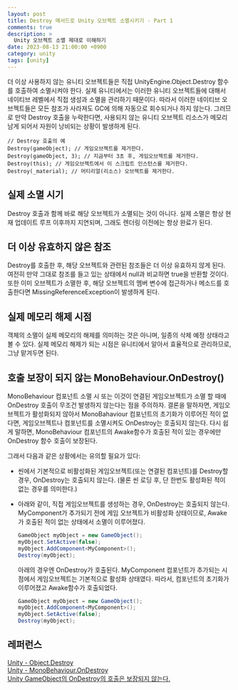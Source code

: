 ```yaml
---
layout: post
title: Destroy 메서드로 Unity 오브젝트 소멸시키기 - Part 1
comments: true
description: >
  Unity 오브젝트 소멸 제대로 이해하기
date: 2023-08-13 21:00:00 +0900
category: unity
tags: [unity]
---
```

더 이상 사용하지 않는 유니티 오브젝트들은 직접 UnityEngine.Object.Destroy 함수를 호출하여 소멸시켜야 한다. 실제 유니티에서는 이러한 유니티 오브젝트들에 대해서 네이티브 레벨에서 직접 생성과 소멸을 관리하기 때문이다. 따라서 이러한 네이티브 오브젝트들은 모든 참조가 사라져도 GC에 의해 자동으로 회수되거나 하지 않는다. 그러므로 만약 Destroy 호출을 누락한다면, 사용되지 않는 유니티 오브젝트 리소스가 메모리 남게 되어서 자원이 낭비되는 상황이 발생하게 된다. 

```
// Destroy 호출의 예
Destroy(gameObject); // 게임오브젝트를 제거한다.
Destroy(gameObject, 3); // 지금부터 3초 후, 게임오브젝트를 제거한다.
Destroy(this); // 게임오브젝트에서 이 스크립트 인스턴스를 제거한다.
Destroy(_material); // 머티리얼(리소스) 오브젝트를 제거한다.
```

## 실제 소멸 시기
Destroy 호출과 함께 바로 해당 오브젝트가 소멸되는 것이 아니다. 실제 소멸은 항상 현재 업데이트 루프 이후까지 지연되며, 그래도 렌더링 이전에는 항상 완료가 된다.

## 더 이상 유효하지 않은 참조
Destroy를 호출한 후, 해당 오브젝트와 관련된 참조들은 더 이상 유효하지 않게 된다. 여전히 만약 그대로 참조를 들고 있는 상태에서 null과 비교하면 true을 반환할 것이다. 또한 이미 오브젝트가 소멸한 후, 해당 오브젝트의 멤버 변수에 접근하거나 메소드를 호출한다면 MissingReferenceException이 발생하게 된다.

## 실제 메모리 해제 시점
객체의 소멸이 실제 메모리의 해제를 의미하는 것은 아니며, 일종의 삭제 예정 상태라고 볼 수 있다. 실제 메모리 해제가 되는 시점은 유니티에서 알아서 효율적으로 관리하므로, 그냥 맡겨두면 된다.

## 호출 보장이 되지 않는 MonoBehaviour.OnDestroy()
MonoBehaviour 컴포넌트 소멸 시 또는 이것이 연결된 게임오브젝트가 소멸 할 때에 OnDestroy 호출이 무조건 발생하지 않는다는 점을 주의하자. 결론을 말하자면, 게임오브젝트가 활성화되지 않아서 MonoBahaviour 컴포넌트의 초기화가 이루어진 적이 없다면, 게임오브젝트나 컴포넌트를 소멸시켜도 OnDestroy는 호출되지 않는다. 다시 쉽게 말하면, MonoBehaviour 컴포넌트의 Awake함수가 호출된 적이 있는 경우에만 OnDestroy 함수 호출이 보장된다.

그래서 다음과 같은 상황에서는 유의할 필요가 있다:

- 씬에서 기본적으로 비활성화된 게임오브젝트(또는 연결된 컴포넌트)를 Destroy할 경우, OnDestroy는 호출되지 않는다. (물론 씬 로딩 후, 단 한번도 활성화된 적이 없는 경우를 의미한다.)
- 아래와 같이, 직접 게임오브젝트를 생성하는 경우, OnDestroy는 호출되지 않는다. MyComponent가 추가되기 전에 게임 오브젝트가 비활성화 상태이므로, Awake가 호출된 적이 없는 상태에서 소멸이 이루어졌다.    
    ```csharp
    GameObject myObject = new GameObject();
    myObject.SetActive(false);
    myObject.AddComponent<MyComponent>();
    Destroy(myObject);
    ```
    아래의 경우엔 OnDestroy가 호출된다. MyComponent 컴포넌트가 추가되는 시점에서 게임오브젝트는 기본적으로 활성화 상태였다. 따라서, 컴포넌트의 초기화가 이루어졌고 Awake함수가 호출되었다.
    
    ```csharp
    GameObject myObject = new GameObject();
    myObject.AddComponent<MyComponent>();
    myObject.SetActive(false);
    Destroy(myObject);
    ```

## 레퍼런스
[Unity - Object.Destroy](https://docs.unity3d.com/ScriptReference/Object.Destroy.html)  
[Unity - MonoBehaviour.OnDestroy](https://docs.unity3d.com/ScriptReference/MonoBehaviour.OnDestroy.html)  
[Unity GameObject의 OnDestroy의 호출은 보장되지 않는다.](https://mentum.tistory.com/621) 
